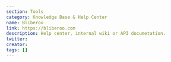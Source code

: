 ```yaml
---
section: Tools
category: Knowledge Base & Help Center
name: Bliberoo
link: https://bliberoo.com
description: Help center, internal wiki or API documetation.
twitter:
creator:
tags: []
---
```

